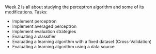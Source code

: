 Week 2 is all about studying the perceptron algorithm and some of its modifications.
Tasks:
* Implement perceptron
* Implement averaged perceptron
* Implement evaluation strategies
* Evaluating a classifier
* Evaluating a learning algorithm with a fixed dataset (Cross-Validation)
* Evaluating a learning algorithm using a data source
